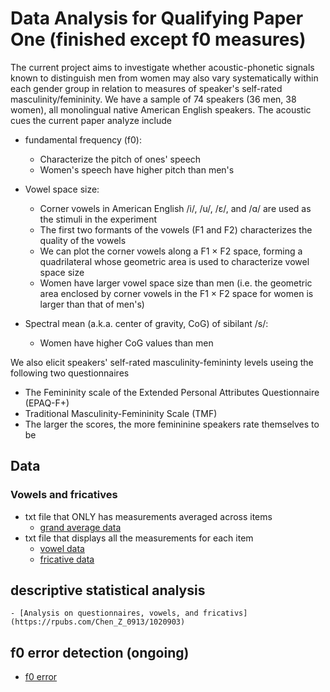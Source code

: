 # Data Analysis for Qualifying Paper One (finished except f0 measures)

The current project aims to investigate whether acoustic-phonetic signals known to distinguish men from women may also vary systematically within each gender group in relation to measures of speaker's self-rated masculinity/femininity. We have a sample of 74 speakers (36 men, 38 women), all monolingual native American English speakers. The acoustic cues the current paper analyze include

- fundamental frequency (f0):
    - Characterize the pitch of ones' speech
    - Women's speech have higher pitch than men's

- Vowel space size:
    - Corner vowels in American English /i/, /u/, /ɛ/, and /ɑ/ are used as the stimuli in the experiment
    - The first two formants of the vowels (F1 and F2) characterizes the quality of the vowels
    - We can plot the corner vowels along a F1 × F2 space, forming a quadrilateral whose geometric area is used to characterize vowel space size
    - Women have larger vowel space size than men (i.e. the geometric area enclosed by corner vowels in the F1 × F2 space for women is larger than that of men's)

- Spectral mean (a.k.a. center of gravity, CoG) of sibilant /s/: 
    - Women have higher CoG values than men

We also elicit speakers' self-rated masculinity-femininty levels useing the following two questionnaires

- The Femininity scale of the Extended Personal Attributes Questionnaire (EPAQ-F+)
- Traditional Masculinity-Femininity Scale (TMF)
- The larger the scores, the more femininine speakers rate themselves to be

## Data

### Vowels and fricatives
- txt file that ONLY has measurements averaged across items
    - [grand average data](https://github.com/Chenlittlecrab/Data-analysis-for-qualifying-paper-one/blob/master/gender_grand_ave.txt)
- txt file that displays all the measurements for each item
    - [vowel data](https://github.com/Chenlittlecrab/Data-analysis-for-qualifying-paper-one/blob/master/gd_vowels_recode.txt)
    - [fricative data](https://github.com/Chenlittlecrab/Data-analysis-for-qualifying-paper-one/blob/master/gd_fricatives_recode.txt)

## descriptive statistical analysis
    - [Analysis on questionnaires, vowels, and fricativs](https://rpubs.com/Chen_Z_0913/1020903)

## f0 error detection (ongoing)

- [f0 error ](https://github.com/Chenlittlecrab/F0-error-detection)